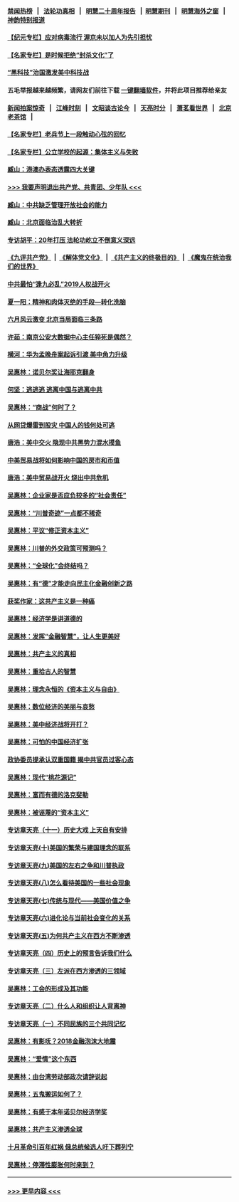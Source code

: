 #### [禁闻热榜](热点新闻.md?=0)  &nbsp;&nbsp;|&nbsp;&nbsp; [法轮功真相](https://github.com/gfw-breaker/truth/blob/master/README.md?=0) &nbsp;&nbsp;|&nbsp;&nbsp; [明慧二十周年报告](https://github.com/gfw-breaker/mh-reports/blob/master/README.md?=0) &nbsp;&nbsp;|&nbsp;&nbsp;[明慧期刊](https://github.com/gfw-breaker/mh-qikan) &nbsp;&nbsp;|&nbsp;&nbsp; [明慧海外之窗](https://github.com/gfw-breaker/mh-news/blob/master/README.md?=0) &nbsp;&nbsp;|&nbsp;&nbsp; [神韵特别报道](https://github.com/gfw-breaker/mh-news/blob/master/shenyun.md?=0)
#### [【纪元专栏】应对病毒流行 渥京未以加人为先引担忧](../pages/nsc423/n11875714.md?t=02290932) 
#### [【名家专栏】是时候拒绝“封杀文化”了](../pages/nsc423/n11814093.md?t=02290932) 
#### [“黑科技”治国激发美中科技战](../pages/nsc423/n11638056.md?t=02290932) 
#### 五毛举报越来越频繁，请网友们前往下载 [一键翻墙软件](https://github.com/gfw-breaker/ssr-accounts)，并将此项目推荐给亲友
#### [新闻拍案惊奇](https://github.com/gfw-breaker/banned-news/blob/master/pages/link4.md) &nbsp;&nbsp;|&nbsp;&nbsp; [江峰时刻](https://github.com/gfw-breaker/banned-news/blob/master/pages/link4.md) &nbsp;&nbsp;|&nbsp;&nbsp; [文昭谈古论今](https://github.com/gfw-breaker/banned-news/blob/master/pages/link4.md) &nbsp;&nbsp;|&nbsp;&nbsp; [天亮时分](https://github.com/gfw-breaker/banned-news/blob/master/pages/link4.md) &nbsp;&nbsp;|&nbsp;&nbsp; [萧茗看世界](https://github.com/gfw-breaker/banned-news/blob/master/pages/link4.md) &nbsp;&nbsp;|&nbsp;&nbsp; [北京老茶馆](https://github.com/gfw-breaker/banned-news/blob/master/pages/link4.md) &nbsp;&nbsp;|&nbsp;&nbsp; 
#### [【名家专栏】老兵节上一段触动心弦的回忆](../pages/nsc423/n11646016.md?t=02290932) 
#### [【名家专栏】公立学校的起源：集体主义与失败](../pages/nsc423/n11601833.md?t=02290932) 
#### [臧山：港澳办表态透露四大关键](../pages/nsc423/n11421628.md?t=02290932) 
#### [>>> 我要声明退出共产党、共青团、少年队 <<<](https://github.com/begood0513/goodnews/blob/master/quit/letter.md) 
#### [臧山：中共缺乏管理开放社会的能力](../pages/nsc423/n11407457.md?t=02290932) 
#### [臧山：北京面临治乱大转折](../pages/nsc423/n11406895.md?t=02290932) 
#### [专访胡平：20年打压 法轮功屹立不倒意义深远](../pages/nsc423/n11398800.md?t=02290932) 
#### [《九评共产党》](https://github.com/begood0513/9ping.md/blob/master/README.md) &nbsp;|&nbsp; [《解体党文化》](../../../../jtdwh.md/blob/master/README.md)  &nbsp;|&nbsp; [《共产主义的终极目的》](../../../../gczydzjmd.md/blob/master/README.md) &nbsp;|&nbsp; [《魔鬼在统治我们的世界》](../../../../mgztzwmdsj.md/blob/master/README.md) 
#### [中共最怕“逢九必乱”2019人权战开火](../pages/nsc423/n11385248.md?t=02290932) 
#### [夏一阳：精神和肉体灭绝的手段—转化洗脑](../pages/nsc423/n11368250.md?t=02290932) 
#### [六月风云激变 北京当局面临三条路](../pages/nsc423/n11313668.md?t=02290932) 
#### [许茹：南京公安大数据中心主任猝死是偶然？](../pages/nsc423/n11064744.md?t=02290932) 
#### [横河：华为孟晚舟案起诉引渡 美中角力升级](../pages/nsc423/n11027230.md?t=02290932) 
#### [吴惠林：诺贝尔奖让海耶克翻身](../pages/nsc423/n10890049.md?t=02290932) 
#### [何坚：逃逃逃 逃离中国与逃离中共](../pages/nsc423/n10592891.md?t=02290932) 
#### [吴惠林：“商战”何时了？](../pages/nsc423/n10573558.md?t=02290932) 
#### [从网贷爆雷到股灾 中国人的钱何处可逃](../pages/nsc423/n10572800.md?t=02290932) 
#### [唐浩：美中交火 隐现中共黑势力混水摸鱼](../pages/nsc423/n10544040.md?t=02290932) 
#### [中美贸易战将如何影响中国的房市和币值](../pages/nsc423/n10543697.md?t=02290932) 
#### [唐浩：美中贸易战开火 烧出中共危机](../pages/nsc423/n10540126.md?t=02290932) 
#### [吴惠林：企业家是否应负较多的“社会责任”](../pages/nsc423/n10535022.md?t=02290932) 
#### [吴惠林：“川普奇迹”一点都不稀奇](../pages/nsc423/n10512808.md?t=02290932) 
#### [吴惠林：平议“修正资本主义”](../pages/nsc423/n10495724.md?t=02290932) 
#### [吴惠林：川普的外交政策可预测吗？](../pages/nsc423/n10462387.md?t=02290932) 
#### [吴惠林：“全球化”会终结吗？](../pages/nsc423/n10452838.md?t=02290932) 
#### [吴惠林：有“德”才能走向民主化金融创新之路](../pages/nsc423/n10432292.md?t=02290932) 
#### [获奖作家：这共产主义是一种癌](../pages/nsc423/n10431541.md?t=02290932) 
#### [吴惠林：经济学是讲道德的](../pages/nsc423/n10398014.md?t=02290932) 
#### [吴惠林：发挥“金融智慧”，让人生更美好](../pages/nsc423/n10375019.md?t=02290932) 
#### [吴惠林：共产主义的真相](../pages/nsc423/n10351394.md?t=02290932) 
#### [吴惠林：重拾古人的智慧](../pages/nsc423/n10337691.md?t=02290932) 
#### [吴惠林：理念永恒的《资本主义与自由》](../pages/nsc423/n10316274.md?t=02290932) 
#### [吴惠林：数位经济的美丽与哀愁](../pages/nsc423/n10292946.md?t=02290932) 
#### [吴惠林：美中经济战将开打？](../pages/nsc423/n10258825.md?t=02290932) 
#### [吴惠林：可怕的中国经济扩张](../pages/nsc423/n10219147.md?t=02290932) 
#### [政协委员提承认双重国籍 揭中共官员过客心态](../pages/nsc423/n10208809.md?t=02290932) 
#### [吴惠林：现代“桃花源记”](../pages/nsc423/n10185234.md?t=02290932) 
#### [吴惠林：富而有德的洛克斐勒](../pages/nsc423/n10142264.md?t=02290932) 
#### [吴惠林：被诬蔑的“资本主义”](../pages/nsc423/n10124816.md?t=02290932) 
#### [专访章天亮（十一）历史大戏 上天自有安排](../pages/nsc423/n10094905.md?t=02290932) 
#### [专访章天亮(十)美国的繁荣与建国理念的联系](../pages/nsc423/n10094899.md?t=02290932) 
#### [专访章天亮(九)美国的左右之争和川普执政](../pages/nsc423/n10094889.md?t=02290932) 
#### [专访章天亮(八)怎么看待美国的一些社会现象](../pages/nsc423/n10094857.md?t=02290932) 
#### [专访章天亮(七)传统与现代——美国价值之争](../pages/nsc423/n10093140.md?t=02290932) 
#### [专访章天亮(六)进化论与当前社会变化的关系](../pages/nsc423/n10092036.md?t=02290932) 
#### [专访章天亮(五)为何共产主义在西方不断渗透](../pages/nsc423/n10083620.md?t=02290932) 
#### [专访章天亮（四）历史上的预言告诉我们什么](../pages/nsc423/n10083606.md?t=02290932) 
#### [专访章天亮（三）左派在西方渗透的三领域](../pages/nsc423/n10081115.md?t=02290932) 
#### [吴惠林：工会的形成及其功能](../pages/nsc423/n10080633.md?t=02290932) 
#### [专访章天亮（二）什么人和组织让人背离神](../pages/nsc423/n10076637.md?t=02290932) 
#### [专访章天亮（一）不同民族的三个共同记忆](../pages/nsc423/n10074188.md?t=02290932) 
#### [吴惠林：有影呒？2018金融泡沫大地震](../pages/nsc423/n10040534.md?t=02290932) 
#### [吴惠林：“爱情”这个东西](../pages/nsc423/n10019423.md?t=02290932) 
#### [吴惠林：由台湾劳动部政次请辞说起](../pages/nsc423/n9979679.md?t=02290932) 
#### [吴惠林：五鬼搬运如何了？](../pages/nsc423/n9925338.md?t=02290932) 
#### [吴惠林：有感于本年诺贝尔经济学奖](../pages/nsc423/n9871883.md?t=02290932) 
#### [吴惠林：共产主义渗透全球](../pages/nsc423/n9812748.md?t=02290932) 
#### [十月革命引百年红祸 俄总统候选人吁下葬列宁](../pages/nsc423/n9810182.md?t=02290932) 
#### [吴惠林：停滞性膨胀何时来到？](../pages/nsc423/n9764136.md?t=02290932) 

----
#### [ >>> 更早内容 <<< ](../indexes/nsc423-earlier.md)
